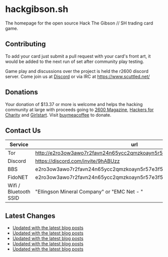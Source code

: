 # hackgibson.sh
The homepage for the open source Hack The Gibson // SH trading card game.


## Contributing

To add your card just submit a pull request with your card's front art, it would be added to the next run of set after community play testing.

Game play and discussions over the project is held the r2600 discord server. Come join us at [Discord](https://discord.com/invite/9hABUzz) or via IRC at https://www.scuttled.net/


## Donations

Your donation of $13.37 or more is welcome and helps the hacking community at large with proceeds going to [2600 Magazine](https://2600.com/), [Hackers for Charity](https://hackersforcharity.org) and [Girlstart](https://girlstart.org).  Visit [buymeacoffee](https://www.buymeacoffee.com/hackgibson.sh) to donate.


## Contact Us

Service | url
-|-
Tor | http://e2ro3ow3awo7r2favn24n65ycc2qmzkoayn5r57e3f56nvjwdcgg32ad.onion
Discord | https://discord.com/invite/9hABUzz
BBS | e2ro3ow3awo7r2favn24n65ycc2qmzkoayn5r57e3f56nvjwdcgg32ad.onion:23
FidoNET | e2ro3ow3awo7r2favn24n65ycc2qmzkoayn5r57e3f56nvjwdcgg32ad.onion:24554
Wifi / Bluetooth SSID | "Ellingson Mineral Company" or "EMC Net - <fidonet address>"

## Latest Changes
<!-- BLOG-POST-LIST:START -->
- [Updated with the latest blog posts](https://github.com/DFW2600/hackgibson.sh/commit/6f4b42065f24aa01264656a74b3f185115cf8cf4)
- [Updated with the latest blog posts](https://github.com/DFW2600/hackgibson.sh/commit/ddbac8e5d6d3afd0b6989712f846c08466b40091)
- [Updated with the latest blog posts](https://github.com/DFW2600/hackgibson.sh/commit/58dcd6191f547d87a0b6512cfa3ea2c7c21d3677)
- [Updated with the latest blog posts](https://github.com/DFW2600/hackgibson.sh/commit/a8eaa8c3a6e6676f951299dacae7500290ea5703)
- [Updated with the latest blog posts](https://github.com/DFW2600/hackgibson.sh/commit/5fcd8cf20b2825dbdba8ab30ba73e7e5b9f6d4d3)
<!-- BLOG-POST-LIST:END -->

